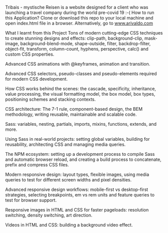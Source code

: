 Tribais - mystische Reisen is a website designed for a client who was launching a travel company during the world pre-covid 19 :-(
How to run this Application?
Clone or download this repo to your local machine and open index.html file in a browser. Alternatively, go to www.arivaldo.com

What I learnt from this Project
Tons of modern cutting-edge CSS techniques to create stunning designs and effects: clip-path, background-clip, mask-image, background-blend-mode, shape-outside, filter, backdrop-filter, object-fit, transform, column-count, hyphens, perspective, calc() and custom CSS properties.

Advanced CSS animations with @keyframes, animation and transition.

Advanced CSS selectors, pseudo-classes and pseudo-elements required for modern CSS development.

How CSS works behind the scenes: the cascade, specificity, inheritance, value processing, the visual formatting model, the box model, box types, positioning schemes and stacking contexts.

CSS architecture: The 7-1 rule, component-based design, the BEM methodology, writing reusable, maintainable and scalable code.

Sass: variables, nesting, partials, imports, mixins, functions, extends, and more.

Using Sass in real-world projects: setting global variables, building for reusability, architecting CSS and managing media queries.

The NPM ecosystem: setting up a development process to compile Sass and automatic browser reload, and creating a build process to concatenate, prefix and compress CSS files.

Modern responsive design: layout types, flexible images, using media queries to test for different screen widths and pixel densities.

Advanced responsive design workflows: mobile-first vs desktop-first strategies, selecting breakpoints, em vs rem units and feature queries to test for browser support.

Responsive images in HTML and CSS for faster pageloads: resolution switching, density switching, art direction.

Videos in HTML and CSS: building a background video effect.
